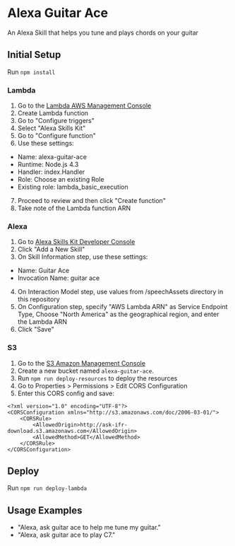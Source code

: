 # Alexa Guitar Ace

An Alexa Skill that helps you tune and plays chords on your guitar

## Initial Setup

Run `npm install`

### Lambda
1. Go to the [Lambda AWS Management Console](https://console.aws.amazon.com/lambda/)
2. Create Lambda function
3. Go to "Configure triggers"
4. Select "Alexa Skills Kit"
5. Go to "Configure function"
6. Use these settings:
 - Name: alexa-guitar-ace
 - Runtime: Node.js 4.3
 - Handler: index.Handler
 - Role: Choose an existing Role
 - Existing role: lambda_basic_execution
7. Proceed to review and then click "Create function"
8. Take note of the Lambda function ARN

### Alexa
1. Go to [Alexa Skills Kit Developer Console](https://developer.amazon.com/edw/home.html#/skills/list)
2. Click "Add a New Skill"
3. On Skill Information step, use these settings:
 - Name: Guitar Ace
 - Invocation Name: guitar ace
4. On Interaction Model step, use values from /speechAssets directory in this repository
5. On Configuration step, specify "AWS Lambda ARN" as Service Endpoint Type, Choose "North America" as the geographical region, and enter the Lambda ARN
6. Click "Save"

### S3
1. Go to the [S3 Amazon Management Console](https://console.aws.amazon.com/lambda/)
2. Create a new bucket named `alexa-guitar-ace`.
3. Run `npm run deploy-resources` to deploy the resources
4. Go to Properties > Permissions > Edit CORS Configuration
5. Enter this CORS config and save:
```
<?xml version="1.0" encoding="UTF-8"?>
<CORSConfiguration xmlns="http://s3.amazonaws.com/doc/2006-03-01/">
    <CORSRule>
        <AllowedOrigin>http://ask-ifr-download.s3.amazonaws.com</AllowedOrigin>
        <AllowedMethod>GET</AllowedMethod>
    </CORSRule>
</CORSConfiguration>
```


## Deploy

Run `npm run deploy-lambda`

## Usage Examples
- "Alexa, ask guitar ace to help me tune my guitar."
- "Alexa, ask guitar ace to play C7."